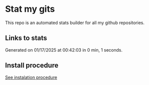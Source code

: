 # Stat my gits

This repo is an automated stats builder for all my github repositories.

## Links to stats


Generated on 01/17/2025 at 00:42:03 in 0 min, 1 seconds.

## Install procedure

[See instalation procedure](./src/install.md)
